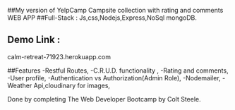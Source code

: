 ##My version of YelpCamp
Campsite collection with rating and comments WEB APP
##Full-Stack :
Js,css,Nodejs,Express,NoSql mongoDB.

## Demo Link :
 calm-retreat-71923.herokuapp.com



##Features
-Restful Routes,
-C.R.U.D. functionality ,
-Rating and comments,
-User profile,
-Authentication vs Authorization(Admin Role),
-Nodemailer,
-Weather Api,cloudinary for images,

Done by completing The Web Developer Bootcamp by Colt Steele.
##

